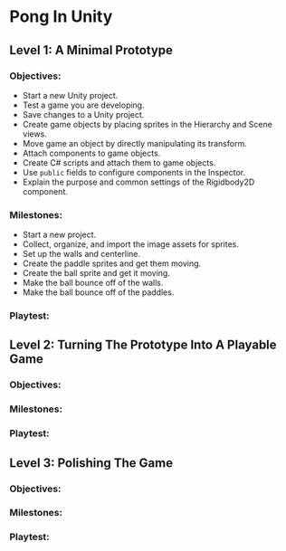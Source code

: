 # Pong In Unity

## Level 1: A Minimal Prototype

### Objectives:

* Start a new Unity project.
* Test a game you are developing.
* Save changes to a Unity project.
* Create game objects by placing sprites in the Hierarchy and Scene views.
* Move game an object by directly manipulating its transform.
* Attach components to game objects.
* Create C# scripts and attach them to game objects.
* Use `public` fields to configure components in the Inspector.
* Explain the purpose and common settings of the Rigidbody2D component.

### Milestones:

* Start a new project.
* Collect, organize, and import the image assets for sprites.
* Set up the walls and centerline.
* Create the paddle sprites and get them moving.
* Create the ball sprite and get it moving.
* Make the ball bounce off of the walls.
* Make the ball bounce off of the paddles.

### Playtest:

## Level 2: Turning The Prototype Into A Playable Game

### Objectives:

### Milestones:

### Playtest:

## Level 3: Polishing The Game

### Objectives:

### Milestones:

### Playtest:
